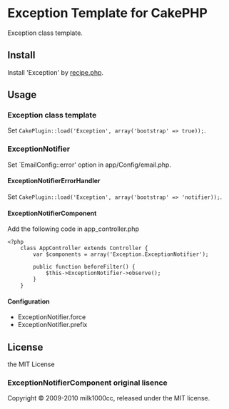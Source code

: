 # Exception Template for CakePHP

Exception class template.

## Install

Install 'Exception' by [recipe.php](https://github.com/k1LoW/recipe).

## Usage

### Exception class template

Set `CakePlugin::load('Exception', array('bootstrap' => true));`.

### ExceptionNotifier

Set `EmailConfig::error' option in app/Config/email.php.

#### ExceptionNotifierErrorHandler

Set `CakePlugin::load('Exception', array('bootstrap' => 'notifier));`.

#### ExceptionNotifierComponent

Add the following code in app_controller.php

    <?php
        class AppController extends Controller {
            var $components = array('Exception.ExceptionNotifier');
            
            public function beforeFilter() {
                $this->ExceptionNotifier->observe();
            }
        }

#### Configuration

- ExceptionNotifier.force
- ExceptionNotifier.prefix

## License
the MIT License

### ExceptionNotifierComponent original lisence
Copyright © 2009-2010 milk1000cc, released under the MIT license.

